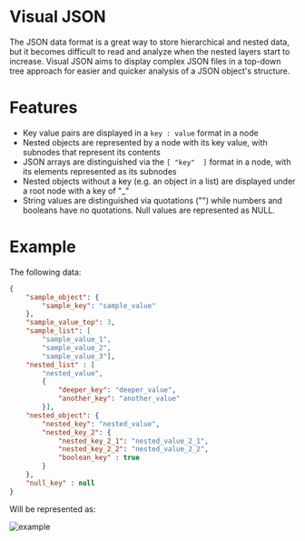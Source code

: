 # Visual JSON
The JSON data format is a great way to store hierarchical and nested data, but it becomes difficult to read and analyze when the nested layers start to increase. Visual JSON aims to display complex JSON files in a top-down tree approach for easier and quicker analysis of a JSON object's structure.

# Features
- Key value pairs are displayed in a `key : value` format in a node
- Nested objects are represented by a node with its key value, with subnodes that represent its contents
- JSON arrays are distinguished via the `[ "key"  ]` format in a node, with its elements represented as its subnodes
- Nested objects without a key (e.g. an object in a list) are displayed under a root node with a key of "_"
- String values are distinguished via quotations ("") while numbers and booleans have no quotations. Null values are represented as NULL.

# Example

The following data:
```JSON
{
	"sample_object": {
		"sample_key": "sample_value"
	},
	"sample_value_top": 3,
	"sample_list": [
		"sample_value_1",
		"sample_value_2",
		"sample_value_3"],
	"nested_list" : [
		"nested_value",
		{
			"deeper_key": "deeper_value",
			"another_key": "another_value"
		}],
	"nested_object": {
		"nested_key": "nested_value",
		"nested_key_2": {
			"nested_key_2_1": "nested_value_2_1",
			"nested_key_2_2": "nested_value_2_2",
			"boolean_key" : true
		}
	}, 
	"null_key" : null
}

```

Will be represented as:

![example](https://user-images.githubusercontent.com/76023265/222946209-f50c7d39-4bbd-4852-a5ce-c5e6d4880938.png)

